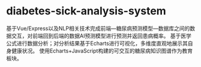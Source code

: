 # diabetes-sick-analysis-system
基于Vue/Express以及NLP相关技术完成前端—糖尿病预测模型—数据库之间的数据交互，对前端回到后端的数据AI预测模型进行预测并返回患病概率。 基于医学公式进行数据分析；对分析结果基于Echarts进行可视化，多维度直观地展示其自身健康状况。 使用Echarts+JavaScript构建的可交互的糖尿病知识图谱作为教育板块。

